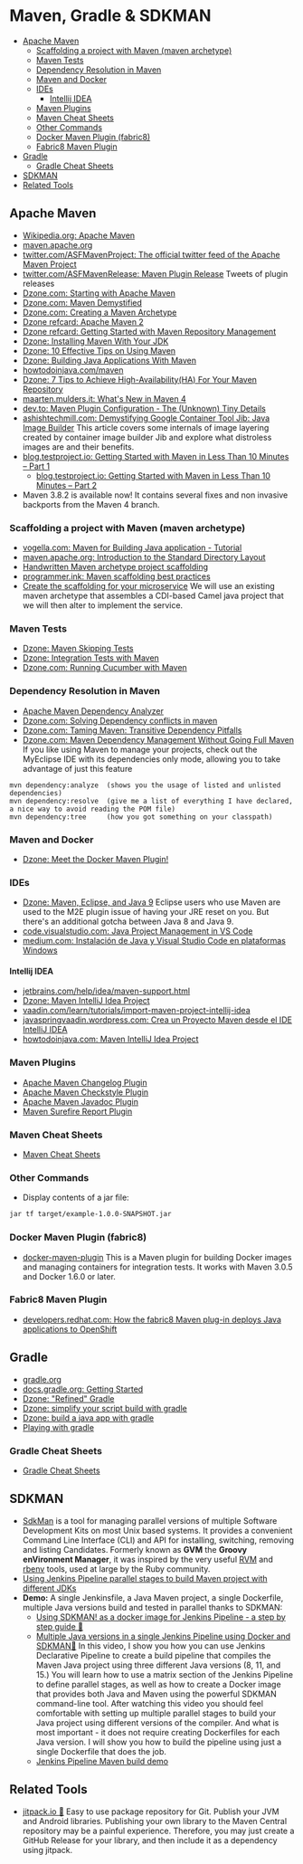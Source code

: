 # Maven, Gradle & SDKMAN
- [Apache Maven](#apache-maven)
	- [Scaffolding a project with Maven (maven archetype)](#scaffolding-a-project-with-maven-maven-archetype)
	- [Maven Tests](#maven-tests)
	- [Dependency Resolution in Maven](#dependency-resolution-in-maven)
	- [Maven and Docker](#maven-and-docker)
	- [IDEs](#ides)
		- [Intellij IDEA](#intellij-idea)
	- [Maven Plugins](#maven-plugins)
	- [Maven Cheat Sheets](#maven-cheat-sheets)
	- [Other Commands](#other-commands)
	- [Docker Maven Plugin (fabric8)](#docker-maven-plugin-fabric8)
	- [Fabric8 Maven Plugin](#fabric8-maven-plugin)
- [Gradle](#gradle)
	- [Gradle Cheat Sheets](#gradle-cheat-sheets)
- [SDKMAN](#sdkman)
- [Related Tools](#related-tools)

## Apache Maven
* [Wikipedia.org: Apache Maven](https://en.wikipedia.org/wiki/Apache_Maven)
* [maven.apache.org](https://maven.apache.org/)
* [twitter.com/ASFMavenProject: The official twitter feed of the Apache Maven Project](https://twitter.com/ASFMavenProject)
* [twitter.com/ASFMavenRelease: Maven Plugin Release](https://twitter.com/ASFMavenRelease) Tweets of plugin releases
* [Dzone.com: Starting with Apache Maven](https://dzone.com/articles/starting-with-apache-maven)
* [Dzone.com: Maven Demystified](https://dzone.com/articles/maven-demystified)
* [Dzone.com: Creating a Maven Archetype](https://dzone.com/articles/create-maven-archetype-1)
* [Dzone refcard: Apache Maven 2](https://dzone.com/asset/download/212)
* [Dzone refcard: Getting Started with Maven Repository Management](https://dzone.com/asset/download/223)
* [Dzone: Installing Maven With Your JDK](https://dzone.com/articles/installing-maven)
* [Dzone: 10 Effective Tips on Using Maven](https://dzone.com/articles/10-effective-tips-on-using-maven)
* [Dzone: Building Java Applications With Maven](https://dzone.com/articles/building-java-applications-with-maven)
* [howtodoinjava.com/maven](https://howtodoinjava.com/maven/)
* [Dzone: 7 Tips to Achieve High-Availability(HA) For Your Maven Repository](https://dzone.com/articles/7-tips-to-achieve-high-availabilityha-for-your-mav-1) 
* [maarten.mulders.it: What's New in Maven 4](https://maarten.mulders.it/2020/11/whats-new-in-maven-4/)
* [dev.to: Maven Plugin Configuration - The (Unknown) Tiny Details](https://dev.to/khmarbaise/maven-plugin-configuration-the-unknown-tiny-details-1emm)
* [ashishtechmill.com: Demystifying Google Container Tool Jib: Java Image Builder](https://ashishtechmill.com/demystifying-google-container-tool-jib-java-image-builder) This article covers some internals of image layering created by container image builder Jib and explore what distroless images are and their benefits.
* [blog.testproject.io: Getting Started with Maven in Less Than 10 Minutes – Part 1](https://blog.testproject.io/2021/06/28/getting-started-with-maven-part-1/)
	* [blog.testproject.io: Getting Started with Maven in Less Than 10 Minutes – Part 2](https://blog.testproject.io/2021/06/28/getting-started-with-maven-part-2/)
* Maven 3.8.2 is available now! It contains several fixes and non invasive backports from the Maven 4 branch. 

### Scaffolding a project with Maven (maven archetype)
* [vogella.com: Maven for Building Java application - Tutorial](https://www.vogella.com/tutorials/ApacheMaven/article.html)
* [maven.apache.org: Introduction to the Standard Directory Layout](http://maven.apache.org/guides/introduction/introduction-to-the-standard-directory-layout.html)
* [Handwritten Maven archetype project scaffolding](http://www.programmersought.com/article/1858176023/)
* [programmer.ink: Maven scaffolding best practices](https://programmer.ink/think/maven-scaffolding-best-practices.html)
* [Create the scaffolding for your microservice](http://fuse.labs.osecloud.com/fuse/creating-a-microservices-project-with-maven/) We will use an existing maven archetype that assembles a CDI-based Camel java project that we will then alter to implement the service.

### Maven Tests
* [Dzone: Maven Skipping Tests](https://dzone.com/articles/maven-skipping-tests)
* [Dzone: Integration Tests with Maven](https://dzone.com/articles/integration-tests-with-maven)
* [Dzone.com: Running Cucumber with Maven](https://dzone.com/articles/running-cucumber-with-maven)

### Dependency Resolution in Maven
* [Apache Maven Dependency Analyzer](https://maven.apache.org/shared/maven-dependency-analyzer/index.html)
* [Dzone.com: Solving Dependency conflicts in maven](https://dzone.com/articles/solving-dependency-conflicts-in-maven)
* [Dzone.com: Taming Maven: Transitive Dependency Pitfalls](https://dzone.com/articles/taming-maven-transitive-dependency-pitfalls)
* [Dzone.com: Maven Dependency Management Without Going Full Maven](https://dzone.com/articles/maven-dependency-management-without-going-full-mav) If you like using Maven to manage your projects, check out the MyEclipse IDE with its dependencies only mode, allowing you to take advantage of just this feature

```
mvn dependency:analyze  (shows you the usage of listed and unlisted dependencies)
mvn dependency:resolve  (give me a list of everything I have declared, a nice way to avoid reading the POM file)
mvn dependency:tree     (how you got something on your classpath)
```

### Maven and Docker
* [Dzone: Meet the Docker Maven Plugin!](https://dzone.com/articles/meet-the-docker-maven-plugin) 

### IDEs
* [Dzone: Maven, Eclipse, and Java 9](https://dzone.com/articles/maven-eclipse-and-java-9) Eclipse users who use Maven are used to the M2E plugin issue of having your JRE reset on you. But there's an additional gotcha between Java 8 and Java 9. 
* [code.visualstudio.com: Java Project Management in VS Code](https://code.visualstudio.com/docs/java/java-project)
* [medium.com: Instalación de Java y Visual Studio Code en plataformas Windows](https://medium.com/habasconchocos/instalaci%C3%B3n-de-java-y-visual-studio-code-en-plataformas-windows-1fa47a69497f)

#### Intellij IDEA
* [jetbrains.com/help/idea/maven-support.html](https://www.jetbrains.com/help/idea/maven-support.html)
* [Dzone: Maven IntelliJ Idea Project](https://dzone.com/articles/importing-a-maven-project-in-intellij-idea)
* [vaadin.com/learn/tutorials/import-maven-project-intellij-idea](https://vaadin.com/learn/tutorials/import-maven-project-intellij-idea)
* [javaspringvaadin.wordpress.com: Crea un Proyecto Maven desde el IDE IntelliJ IDEA](https://javaspringvaadin.wordpress.com/2018/05/22/mavenintellijidea/)
* [howtodoinjava.com: Maven IntelliJ Idea Project](https://howtodoinjava.com/maven/how-to-convert-maven-java-project-to-intellij-idea-project/)

### Maven Plugins
* [Apache Maven Changelog Plugin](https://maven.apache.org/plugins/maven-changelog-plugin/)
* [Apache Maven Checkstyle Plugin](https://maven.apache.org/plugins/maven-checkstyle-plugin/)
* [Apache Maven Javadoc Plugin](https://maven.apache.org/plugins/maven-javadoc-plugin/)
* [Maven Surefire Report Plugin](https://maven.apache.org/surefire/maven-surefire-report-plugin/)

### Maven Cheat Sheets
* [Maven Cheat Sheets](cheatsheets.md)

### Other Commands
* Display contents of a jar file:

```bash
jar tf target/example-1.0.0-SNAPSHOT.jar
```

### Docker Maven Plugin (fabric8)
- [docker-maven-plugin](https://github.com/fabric8io/docker-maven-plugin) This is a Maven plugin for building Docker images and managing containers for integration tests. It works with Maven 3.0.5 and Docker 1.6.0 or later.

### Fabric8 Maven Plugin
- [developers.redhat.com: How the fabric8 Maven plug-in deploys Java applications to OpenShift](https://developers.redhat.com/blog/2020/06/02/how-the-fabric8-maven-plug-in-deploys-java-applications-to-openshift/)

## Gradle
- [gradle.org](https://gradle.org/)
- [docs.gradle.org: Getting Started](https://docs.gradle.org/current/userguide/getting_started.html)
- [Dzone: "Refined" Gradle](https://dzone.com/articles/refined-gradle)
- [Dzone: simplify your script build with gradle](https://dzone.com/articles/simplify-your-script-build-with-gradle)
- [Dzone: build a java app with gradle](https://dzone.com/articles/build-a-java-app-with-gradle)
- [Playing with gradle](https://develosapiens.wordpress.com/2015/05/08/playing-with-gradle/)

### Gradle Cheat Sheets
- [Gradle Cheat Sheets](cheatsheets.md)

## SDKMAN 
* [SdkMan](https://sdkman.io/) is a tool for managing parallel versions of multiple Software Development Kits on most Unix based systems. It provides a convenient Command Line Interface (CLI) and API for installing, switching, removing and listing Candidates. Formerly known as **GVM** the **Groovy enVironment Manager**, it was inspired by the very useful [RVM](https://rvm.io/) and [rbenv](https://github.com/sstephenson/rbenv) tools, used at large by the Ruby community.
* [Using Jenkins Pipeline parallel stages to build Maven project with different JDKs](https://e.printstacktrace.blog/using-jenkins-pipeline-parallel-stages-to-build-maven-project-with-different-jdks/)
* **Demo:** A single Jenkinsfile, a Java Maven project, a single Dockerfile, multiple Java versions build and tested in parallel thanks to SDKMAN:
    * [Using SDKMAN! as a docker image for Jenkins Pipeline - a step by step guide 🌟](https://e.printstacktrace.blog/using-sdkman-as-a-docker-image-for-jenkins-pipeline-a-step-by-step-guide/)
    * [Multiple Java versions in a single Jenkins Pipeline using Docker and SDKMAN🌟](https://www.youtube.com/watch?v=j1lH3vOhucw) In this video, I show you how you can use Jenkins Declarative Pipeline to create a build pipeline that compiles the Maven Java project using three different Java versions (8, 11, and 15.) You will learn how to use a matrix section of the Jenkins Pipeline to define parallel stages, as well as how to create a Docker image that provides both Java and Maven using the powerful SDKMAN command-line tool. After watching this video you should feel comfortable with setting up multiple parallel stages to build your Java project using different versions of the compiler. And what is most important - it does not require creating Dockerfiles for each Java version. I will show you how to build the pipeline using just a single Dockerfile that does the job. 
    * [Jenkins Pipeline Maven build demo](https://github.com/wololock/jenkine-pipeline-maven-demo/tree/sdkman)

## Related Tools
* [jitpack.io 🌟](https://jitpack.io) Easy to use package repository for Git. Publish your JVM and Android libraries. Publishing your own library to the Maven Central repository may be a painful experience. Therefore, you may just create a GitHub Release for your library, and then include it as a dependency using jitpack.